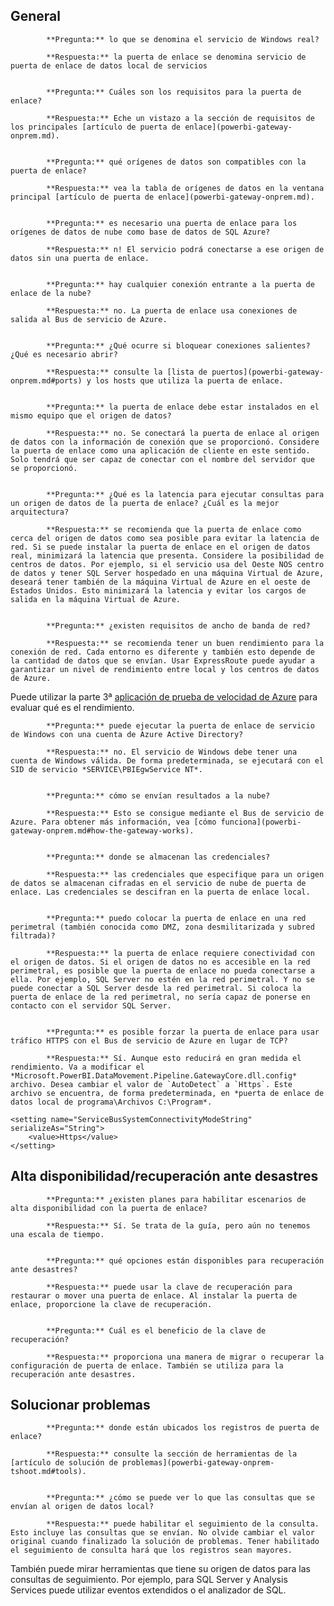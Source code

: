 ## General


            **Pregunta:** lo que se denomina el servicio de Windows real?  

            **Respuesta:** la puerta de enlace se denomina servicio de puerta de enlace de datos local de servicios


            **Pregunta:** Cuáles son los requisitos para la puerta de enlace?  

            **Respuesta:** Eche un vistazo a la sección de requisitos de los principales [artículo de puerta de enlace](powerbi-gateway-onprem.md).


            **Pregunta:** qué orígenes de datos son compatibles con la puerta de enlace?  

            **Respuesta:** vea la tabla de orígenes de datos en la ventana principal [artículo de puerta de enlace](powerbi-gateway-onprem.md).


            **Pregunta:** es necesario una puerta de enlace para los orígenes de datos de nube como base de datos de SQL Azure?  

            **Respuesta:** n! El servicio podrá conectarse a ese origen de datos sin una puerta de enlace.


            **Pregunta:** hay cualquier conexión entrante a la puerta de enlace de la nube?  

            **Respuesta:** no. La puerta de enlace usa conexiones de salida al Bus de servicio de Azure.


            **Pregunta:** ¿Qué ocurre si bloquear conexiones salientes? ¿Qué es necesario abrir?  

            **Respuesta:** consulte la [lista de puertos](powerbi-gateway-onprem.md#ports) y los hosts que utiliza la puerta de enlace.


            **Pregunta:** la puerta de enlace debe estar instalados en el mismo equipo que el origen de datos?  

            **Respuesta:** no. Se conectará la puerta de enlace al origen de datos con la información de conexión que se proporcionó. Considere la puerta de enlace como una aplicación de cliente en este sentido. Solo tendrá que ser capaz de conectar con el nombre del servidor que se proporcionó.


            **Pregunta:** ¿Qué es la latencia para ejecutar consultas para un origen de datos de la puerta de enlace? ¿Cuál es la mejor arquitectura?  

            **Respuesta:** se recomienda que la puerta de enlace como cerca del origen de datos como sea posible para evitar la latencia de red. Si se puede instalar la puerta de enlace en el origen de datos real, minimizará la latencia que presenta. Considere la posibilidad de centros de datos. Por ejemplo, si el servicio usa del Oeste NOS centro de datos y tener SQL Server hospedado en una máquina Virtual de Azure, deseará tener también de la máquina Virtual de Azure en el oeste de Estados Unidos. Esto minimizará la latencia y evitar los cargos de salida en la máquina Virtual de Azure.


            **Pregunta:** ¿existen requisitos de ancho de banda de red?  

            **Respuesta:** se recomienda tener un buen rendimiento para la conexión de red. Cada entorno es diferente y también esto depende de la cantidad de datos que se envían. Usar ExpressRoute puede ayudar a garantizar un nivel de rendimiento entre local y los centros de datos de Azure.

Puede utilizar la parte 3ª [aplicación de prueba de velocidad de Azure](http://azurespeedtest.azurewebsites.net/) para evaluar qué es el rendimiento. 


            **Pregunta:** puede ejecutar la puerta de enlace de servicio de Windows con una cuenta de Azure Active Directory?  

            **Respuesta:** no. El servicio de Windows debe tener una cuenta de Windows válida. De forma predeterminada, se ejecutará con el SID de servicio *SERVICE\PBIEgwService NT*.


            **Pregunta:** cómo se envían resultados a la nube?  

            **Respuesta:** Esto se consigue mediante el Bus de servicio de Azure. Para obtener más información, vea [cómo funciona](powerbi-gateway-onprem.md#how-the-gateway-works).


            **Pregunta:** donde se almacenan las credenciales?  

            **Respuesta:** las credenciales que especifique para un origen de datos se almacenan cifradas en el servicio de nube de puerta de enlace. Las credenciales se descifran en la puerta de enlace local.


            **Pregunta:** puedo colocar la puerta de enlace en una red perimetral (también conocida como DMZ, zona desmilitarizada y subred filtrada)?  

            **Respuesta:** la puerta de enlace requiere conectividad con el origen de datos. Si el origen de datos no es accesible en la red perimetral, es posible que la puerta de enlace no pueda conectarse a ella. Por ejemplo, SQL Server no estén en la red perimetral. Y no se puede conectar a SQL Server desde la red perimetral. Si coloca la puerta de enlace de la red perimetral, no sería capaz de ponerse en contacto con el servidor SQL Server.


            **Pregunta:** es posible forzar la puerta de enlace para usar tráfico HTTPS con el Bus de servicio de Azure en lugar de TCP?  

            **Respuesta:** Sí. Aunque esto reducirá en gran medida el rendimiento. Va a modificar el *Microsoft.PowerBI.DataMovement.Pipeline.GatewayCore.dll.config* archivo. Desea cambiar el valor de `AutoDetect` a `Https`. Este archivo se encuentra, de forma predeterminada, en *puerta de enlace de datos local de programa\Archivos C:\Program*.

```
<setting name="ServiceBusSystemConnectivityModeString" serializeAs="String">
    <value>Https</value>
</setting>
```

## Alta disponibilidad/recuperación ante desastres


            **Pregunta:** ¿existen planes para habilitar escenarios de alta disponibilidad con la puerta de enlace?  

            **Respuesta:** Sí. Se trata de la guía, pero aún no tenemos una escala de tiempo.


            **Pregunta:** qué opciones están disponibles para recuperación ante desastres?  

            **Respuesta:** puede usar la clave de recuperación para restaurar o mover una puerta de enlace. Al instalar la puerta de enlace, proporcione la clave de recuperación.


            **Pregunta:** Cuál es el beneficio de la clave de recuperación?  

            **Respuesta:** proporciona una manera de migrar o recuperar la configuración de puerta de enlace. También se utiliza para la recuperación ante desastres.

## Solucionar problemas


            **Pregunta:** donde están ubicados los registros de puerta de enlace?  

            **Respuesta:** consulte la sección de herramientas de la [artículo de solución de problemas](powerbi-gateway-onprem-tshoot.md#tools).


            **Pregunta:** ¿cómo se puede ver lo que las consultas que se envían al origen de datos local?  

            **Respuesta:** puede habilitar el seguimiento de la consulta.  Esto incluye las consultas que se envían. No olvide cambiar el valor original cuando finalizado la solución de problemas. Tener habilitado el seguimiento de consulta hará que los registros sean mayores.

También puede mirar herramientas que tiene su origen de datos para las consultas de seguimiento. Por ejemplo, para SQL Server y Analysis Services puede utilizar eventos extendidos o el analizador de SQL.